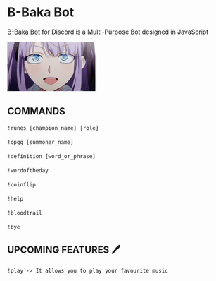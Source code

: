 # B-Baka Bot
[B-Baka Bot](https://antoniomrtz.github.io/B-Baka_Bot_Web/) for Discord is a Multi-Purpose Bot designed in JavaScript

<img src=https://raw.githubusercontent.com/AntonioMrtz/B-Baka_Bot/main/img/hotaru_gif.gif width=200px>

</br>

## COMMANDS
```
!runes [champion_name] [role]

!opgg [summoner_name]

!definition [word_or_phrase]

!wordoftheday

!coinflip

!help

!bloodtrail

!bye
```

## UPCOMING FEATURES 🖊

```!play -> It allows you to play your favourite music```
